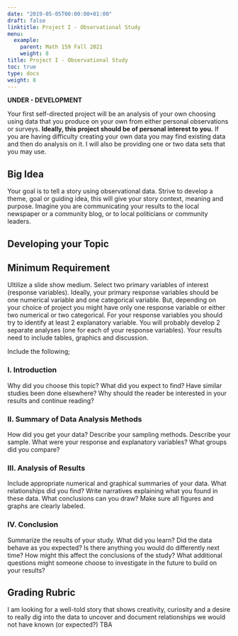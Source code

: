 ```yaml
---
date: "2019-05-05T00:00:00+01:00"
draft: false
linktitle: Project I - Observational Study
menu:
  example:
    parent: Math 159 Fall 2021
    weight: 8
title: Project I - Observational Study 
toc: true
type: docs
weight: 8
---
```

**UNDER - DEVELOPMENT**

Your first self-directed project will be an analysis of your own choosing using data that you produce on your own from either personal observations or surveys.  **Ideally, this project should be of personal interest to you.**    If you are having difficulty creating your own data you may find existing data and then do analysis on it.  I will also be providing one or two data sets that you may use.

## Big Idea
Your goal is to tell a story using observational data.  Strive to develop a theme, goal or guiding idea, this will give your story context, meaning and purpose.  Imagine you are communicating your results to the local newspaper or a community blog, or to local politicians or community leaders.  

## Developing your Topic


## Minimum Requirement
Ultilize a slide show medium.  Select two primary variables of interest (response variables).  Ideally, your primary response variables should be one numerical variable and one categorical variable.  But, depending on your choice of project you might have only one response variable or either two numerical or two categorical.     For your response variables you should try to identify at least 2 explanatory variable.  You will probably develop 2 separate analyses (one for each of your response variables).  Your results need to include tables, graphics and discussion.

Include the following;  

### I. Introduction
Why did you choose this topic?  What did you expect to find?  Have similar studies been done elsewhere?  Why should the reader be interested in your results and continue reading?

### II.  Summary of Data Analysis Methods 
How did you get your data?  Describe your sampling methods.  Describe your sample.  What were your response and explanatory variables? What groups did you compare?   


### III.  Analysis of Results 
Include appropriate numerical and graphical summaries of your data.  What relationships did you find? Write narratives explaining what you found in these data.   What conclusions can you draw? Make sure all figures and graphs are clearly labeled.
 

### IV. Conclusion 
Summarize the results of your study.  What did you learn?  Did the data behave as you expected?  Is there anything you would do differently next time?  How might this affect the conclusions of the study?  What additional questions might someone choose to investigate in the future to build on your results?



## Grading Rubric
I am looking for a well-told story that shows creativity, curiosity and a desire to really dig into the data to uncover and document relationships we would not have known (or expected?)
TBA

